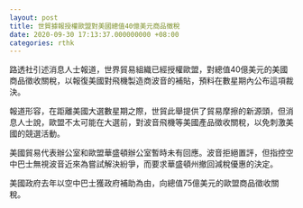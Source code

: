 ```yaml
---
layout: post
title: 世貿據報授權歐盟對美國總值40億美元商品徵稅
date: 2020-09-30 17:13:37.000000000 +08:00
categories: rthk
---
```


路透社引述消息人士報道，世界貿易組織已經授權歐盟，對總值40億美元的美國商品徵收關稅，以報復美國對飛機製造商波音的補貼，預料在數星期內公布這項裁決。

報道形容，在距離美國大選數星期之際，世貿此舉提供了貿易摩擦的新源頭，但消息人士說，歐盟不太可能在大選前，對波音飛機等美國產品徵收關稅，以免刺激美國的競選活動。

美國貿易代表辦公室和歐盟華盛頓辦公室暫時未有回應。波音拒絕置評，但指控空中巴士無視波音近來為嘗試解決紛爭，而要求華盛頓州撤回減稅優惠的決定。

美國政府去年以空中巴士獲政府補助為由，向總值75億美元的歐盟商品徵收關稅。
